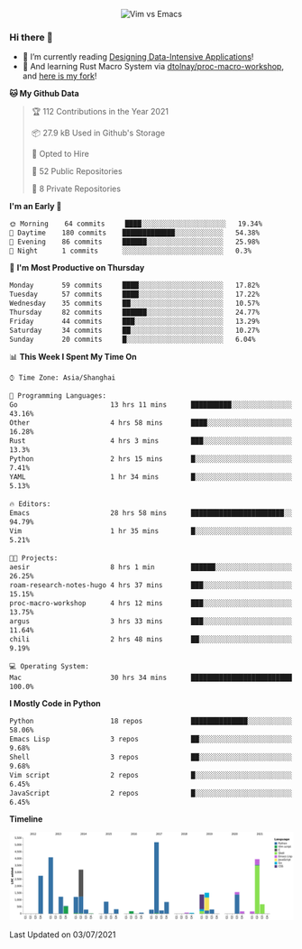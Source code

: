 <p align="center">
    <img src="https://gist.githubusercontent.com/coldnight/e696baffb094e71c96cb302118878eae/raw/40ea5053a6f66cc65f90f437e4173497da225958/banner.gif" alt="Vim vs Emacs" />
</p>

### Hi there 👋

- 📖 I’m currently reading [Designing Data-Intensive Applications](https://www.oreilly.com/library/view/designing-data-intensive-applications/9781491903063/)!
- 🌱 And learning Rust Macro System via [dtolnay/proc-macro-workshop](https://github.com/dtolnay/proc-macro-workshop), and [here is my fork](https://github.com/coldnight/proc-macro-workshop)!

<!--START_SECTION:waka-->
**🐱 My Github Data** 

> 🏆 112 Contributions in the Year 2021
 > 
> 📦 27.9 kB Used in Github's Storage 
 > 
> 💼 Opted to Hire
 > 
> 📜 52 Public Repositories 
 > 
> 🔑 8 Private Repositories  
 > 
**I'm an Early 🐤** 

```text
🌞 Morning    64 commits     ████░░░░░░░░░░░░░░░░░░░░░   19.34% 
🌆 Daytime    180 commits    █████████████░░░░░░░░░░░░   54.38% 
🌃 Evening    86 commits     ██████░░░░░░░░░░░░░░░░░░░   25.98% 
🌙 Night      1 commits      ░░░░░░░░░░░░░░░░░░░░░░░░░   0.3%

```
📅 **I'm Most Productive on Thursday** 

```text
Monday       59 commits     ████░░░░░░░░░░░░░░░░░░░░░   17.82% 
Tuesday      57 commits     ████░░░░░░░░░░░░░░░░░░░░░   17.22% 
Wednesday    35 commits     ██░░░░░░░░░░░░░░░░░░░░░░░   10.57% 
Thursday     82 commits     ██████░░░░░░░░░░░░░░░░░░░   24.77% 
Friday       44 commits     ███░░░░░░░░░░░░░░░░░░░░░░   13.29% 
Saturday     34 commits     ██░░░░░░░░░░░░░░░░░░░░░░░   10.27% 
Sunday       20 commits     █░░░░░░░░░░░░░░░░░░░░░░░░   6.04%

```


📊 **This Week I Spent My Time On** 

```text
⌚︎ Time Zone: Asia/Shanghai

💬 Programming Languages: 
Go                       13 hrs 11 mins      ██████████░░░░░░░░░░░░░░░   43.16% 
Other                    4 hrs 58 mins       ████░░░░░░░░░░░░░░░░░░░░░   16.28% 
Rust                     4 hrs 3 mins        ███░░░░░░░░░░░░░░░░░░░░░░   13.3% 
Python                   2 hrs 15 mins       █░░░░░░░░░░░░░░░░░░░░░░░░   7.41% 
YAML                     1 hr 34 mins        █░░░░░░░░░░░░░░░░░░░░░░░░   5.13%

🔥 Editors: 
Emacs                    28 hrs 58 mins      ███████████████████████░░   94.79% 
Vim                      1 hr 35 mins        █░░░░░░░░░░░░░░░░░░░░░░░░   5.21%

🐱‍💻 Projects: 
aesir                    8 hrs 1 min         ██████░░░░░░░░░░░░░░░░░░░   26.25% 
roam-research-notes-hugo 4 hrs 37 mins       ███░░░░░░░░░░░░░░░░░░░░░░   15.15% 
proc-macro-workshop      4 hrs 12 mins       ███░░░░░░░░░░░░░░░░░░░░░░   13.75% 
argus                    3 hrs 33 mins       ███░░░░░░░░░░░░░░░░░░░░░░   11.64% 
chili                    2 hrs 48 mins       ██░░░░░░░░░░░░░░░░░░░░░░░   9.19%

💻 Operating System: 
Mac                      30 hrs 34 mins      █████████████████████████   100.0%

```

**I Mostly Code in Python** 

```text
Python                   18 repos            ██████████████░░░░░░░░░░░   58.06% 
Emacs Lisp               3 repos             ██░░░░░░░░░░░░░░░░░░░░░░░   9.68% 
Shell                    3 repos             ██░░░░░░░░░░░░░░░░░░░░░░░   9.68% 
Vim script               2 repos             █░░░░░░░░░░░░░░░░░░░░░░░░   6.45% 
JavaScript               2 repos             █░░░░░░░░░░░░░░░░░░░░░░░░   6.45%

```


**Timeline**

![Chart not found](https://raw.githubusercontent.com/coldnight/coldnight/master/charts/bar_graph.png) 


 Last Updated on 03/07/2021
<!--END_SECTION:waka-->
